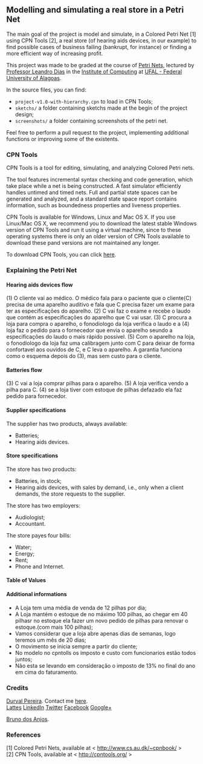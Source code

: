 ## Modelling and simulating a real store in a Petri Net

<nav style='font-align:justify'>The main goal of the project is model and simulate, in a Colored Petri Net [1] using CPN Tools [2], a real store (of hearing aids devices, in our example) to find possible cases of business failing (bankrupt, for instance) or finding a more efficient way of increasing profit.

This project was made to be graded at the course of <a href="http://www.cs.au.dk/~cpnbook/" target="_blank">Petri Nets</a>, lectured by <a href="http://buscatextual.cnpq.br/buscatextual/visualizacv.do?metodo=apresentar&id=K4766554T7" target="_blank">Professor Leandro Dias</a> in the <a href="http://www.ic.ufal.br" target="_blank">Institute of Computing</a> at <a href="http://www.ufal.edu.br" target="_blank">UFAL - Federal University of Alagoas</a>.

In the source files, you can find:

- `project-v1.0-with-hierarchy.cpn` to load in CPN Tools;
- `sketchs/` a folder containing sketchs made at the begin of the project design;
- `screenshots/` a folder containing screenshots of the petri net.

Feel free to perform a pull request to the project, implementing additional functions or improving some of the existents.<br>

</nav>

### CPN Tools

CPN Tools is a tool for editing, simulating, and analyzing Colored Petri nets.

The tool features incremental syntax checking and code generation, which take place while a net is being constructed. A fast simulator efficiently handles untimed and timed nets. Full and partial state spaces can be generated and analyzed, and a standard state space report contains information, such as boundedness properties and liveness properties.

CPN Tools is available for Windows, Linux and Mac OS X. If you use Linux/Mac OS X, we recommend you to download the latest stable Windows version of CPN Tools and run it using a virtual machine, since to these operating systems there is only an older version of CPN Tools available to download these pand versions are not maintained any longer.

To download CPN Tools, you can click <a href='http://cpntools.org/download' target='_blank'>here</a>.

### Explaining the Petri Net

#### Hearing aids devices flow

(1) O cliente vai ao médico. O médico fala para o paciente que o cliente(C) precisa de uma aparelho auditivo e fala que C precisa fazer um exame para ter as especificações do aparelho. (2) C vai faz o exame e recebe o laudo que contém as especificações do aparelho que C vai usar. (3) C procura a loja para compra o aparelho, o fonodiologo da loja verifica o laudo e a (4) loja faz o pedido para o fornecedor que envia o aparelho seundo a especificações do laudo o mais rápido
possivel. (5) Com o aparelho na loja, o fonodiologo da loja faz uma calibragem junto com C para deixar de forma confortavel aos ouvidos de C, e C leva o aparelho. A garantia funciona como o esquema depois do (3), mas sem custo para o cliente.

#### Batteries flow

(3) C vai a loja comprar pilhas para o aparelho. (5) A loja verifica vendo a pilha para C. (4) se a loja tiver com estoque de pilhas defazado ela faz pedido para fornecedor.

#### Supplier specifications

The supplier has two products, always available:

- Batteries;
- Hearing aids devices.

#### Store specifications

The store has two products:

- Batteries, in stock;
- Hearing aids devices, with sales by demand, i.e., only when a client demands, the store requests to the supplier.

The store has two employers:

- Audiologist;
- Accountant.

The store payes four bills:

- Water;
- Energy;
- Rent;
- Phone and Internet.

#### Table of Values

#### Additional informations

- A Loja tem uma média de venda de 12 pilhas por dia;
- A Loja mantém o estoque de no máximo 100 pilhas, ao chegar em 40 pilhasr no estoque ela fazer um novo pedido de pilhas para renovar o estoque.(com mais 100 pilhas);
- Vamos considerar que a loja abre apenas dias de semanas, logo teremos um mês de 20 dias;
- O movimento se inicia sempre a partir do cliente;
- No modelo no cpntolls os imposto e custo com funcionarios estão todos juntos;
- Não esta se levando em consideração o imposto de 13% no final do ano em cima do faturamento.

### Credits

<a href="http://www.durvalpereira.com.br" target="_blank">Durval Pereira</a>. Contact me  <a href="mailto:contato@durvalpereira.com.br">here</a>.<br>
<a href="http://bit.ly/durvallattes" target="_blank">Lattes</a> <a href="https://www.linkedin.com/in/durvalpereira">LinkedIn</a> <a href="http://twitter.com/DurvalPCN">Twitter</a> <a href="http://www.facebook.com/durvalpereiracn">Facebook</a> <a href="http://plus.google.com/+DurvalPereiraCesar">Google+</a>

<a href="#" target="_blank">Bruno dos Anjos</a>.

### References

[1] Colored Petri Nets, available at < http://www.cs.au.dk/~cpnbook/ > <br>
[2] CPN Tools, available at < http://cpntools.org/ > <br>